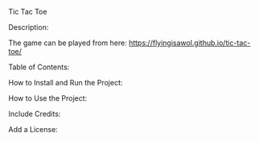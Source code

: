 Tic Tac Toe

Description:

The game can be played from here: https://flyingisawol.github.io/tic-tac-toe/



Table of Contents:

How to Install and Run the Project:

How to Use the Project:

Include Credits:

Add a License:

<!-- readme tutorial -->
<!-- https://www.freecodecamp.org/news/how-to-write-a-good-readme-file/  -->